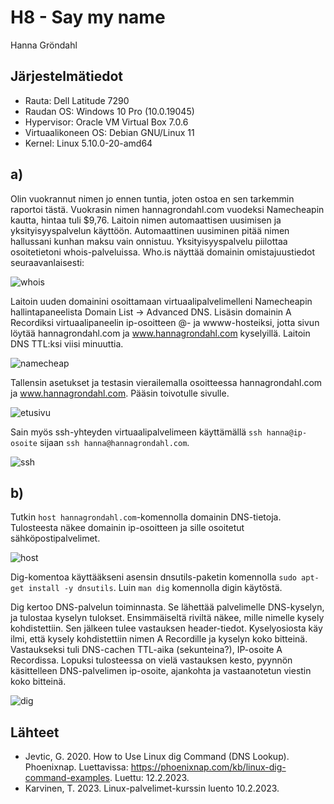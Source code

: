 # H8 - Say my name

Hanna Gröndahl

## Järjestelmätiedot

- Rauta: Dell Latitude 7290
- Raudan OS: Windows 10 Pro (10.0.19045)
- Hypervisor: Oracle VM Virtual Box 7.0.6
- Virtuaalikoneen OS: Debian GNU/Linux 11
- Kernel: Linux 5.10.0-20-amd64

## a)

Olin vuokrannut nimen jo ennen tuntia, joten ostoa en sen tarkemmin raportoi tästä. Vuokrasin nimen hannagrondahl.com vuodeksi Namecheapin kautta, hintaa tuli $9,76. Laitoin nimen automaattisen uusimisen ja yksityisyyspalvelun käyttöön. Automaattinen uusiminen pitää nimen hallussani kunhan maksu vain onnistuu. Yksityisyyspalvelu piilottaa osoitetietoni whois-palveluissa. Who.is näyttää domainin omistajuustiedot seuraavanlaisesti:

![whois](https://user-images.githubusercontent.com/122886984/218311126-f09e3ace-cbcf-4bf1-bd35-9256db32d664.png)

Laitoin uuden domainini osoittamaan virtuaalipalvelimelleni Namecheapin hallintapaneelista Domain List -> Advanced DNS. Lisäsin domainin A Recordiksi virtuaalipaneelin ip-osoitteen @- ja wwww-hosteiksi, jotta sivun löytää hannagrondahl.com ja www.hannagrondahl.com kyselyillä. Laitoin DNS TTL:ksi viisi minuuttia. 

![namecheap](https://user-images.githubusercontent.com/122886984/218311134-065645c3-2c31-4ad8-9ffc-e40ca8c0235c.png)

Tallensin asetukset ja testasin vierailemalla osoitteessa hannagrondahl.com ja www.hannagrondahl.com. Pääsin toivotulle sivulle.

![etusivu](https://user-images.githubusercontent.com/122886984/218311138-38de17d1-5bb0-4b3f-8eb2-5484284c6472.png)

Sain myös ssh-yhteyden virtuaalipalvelimeen käyttämällä `ssh hanna@ip-osoite` sijaan `ssh hanna@hannagrondahl.com`.

![ssh](https://user-images.githubusercontent.com/122886984/218311145-b2c81b86-6211-4fa6-a7f7-5f8cbed95459.png)

## b)

Tutkin `host hannagrondahl.com`-komennolla domainin DNS-tietoja. Tulosteesta näkee domainin ip-osoitteen ja sille osoitetut sähköpostipalvelimet.

![host](https://user-images.githubusercontent.com/122886984/218311153-81e58a69-fd2f-4d23-80ca-4beff249c3ed.png)

Dig-komentoa käyttääkseni asensin dnsutils-paketin komennolla `sudo apt-get install -y dnsutils`. Luin `man dig` komennolla digin käytöstä.

Dig kertoo DNS-palvelun toiminnasta. Se lähettää palvelimelle DNS-kyselyn, ja tulostaa kyselyn tulokset. Ensimmäiseltä riviltä näkee, mille nimelle kysely kohdistettiin. Sen jälkeen tulee vastauksen header-tiedot. Kyselyosiosta käy ilmi, että kysely kohdistettiin nimen A Recordille ja kyselyn koko bitteinä. Vastaukseksi tuli DNS-cachen TTL-aika (sekunteina?), IP-osoite A Recordissa. Lopuksi tulosteessa on vielä vastauksen kesto, pyynnön käsittelleen DNS-palvelimen ip-osoite, ajankohta ja vastaanotetun viestin koko bitteinä.

![dig](https://user-images.githubusercontent.com/122886984/218311166-f62525f1-9f71-48f9-b5c2-7d6be027d342.png)

## Lähteet

- Jevtic, G. 2020. How to Use Linux dig Command (DNS Lookup). Phoenixnap. Luettavissa: https://phoenixnap.com/kb/linux-dig-command-examples. Luettu: 12.2.2023.
- Karvinen, T. 2023. Linux-palvelimet-kurssin luento 10.2.2023.
